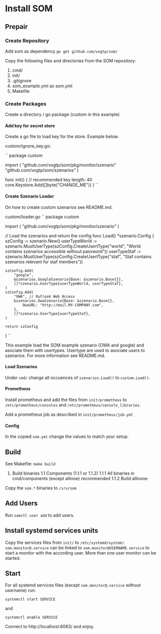 # Install SOM

## Prepair

### Create Repository

Add som as dependency `go get github.com/vogtp/som/`

Copy the following files and directories from the SOM repository:
1. cmd/
2. init/
3. .gitignore
4. som_example.yml as som.yml
5. Makefile

### Create Packages

Create a directory / go package (custom in this example)

#### Add key for secret store

Create a go file to load key for the store.  Example below.

custom/ignore_key.go:

`` 
package custom

import (
	"github.com/vogtp/som/pkg/monitor/szenario"
	"github.com/vogtp/som/szenarios"
)

func init() {
    // recommended key length: 40
	core.Keystore.Add([]byte("CHANGE_ME"))
}
``

#### Create Szenario Loader

On how to create custom szenarios see README.md.

custom/loader.go
``
package custom

import (
	"github.com/vogtp/som/pkg/monitor/szenario"
)

// Load the szenarios and return the config
func Load() *szenario.Config {
	szConfig := szenario.New()
	userTypeWorld := szenario.MustUserType(szConfig.CreateUsertType("world", "World contains szenarios accessible without password"))
	userTypeStaf := szenario.MustUserType(szConfig.CreateUsertType("staf", "Staf contains szenarios relevant for staf members"))

	szConfig.Add(
		"google",
		&szenarios.GoogleSzenario{Base: &szenario.Base{}},
		[]*szenario.UserType{userTypeWorld, userTypeStaf},
	)
	szConfig.Add(
		"OWA", // Outlook Web Access
		&szenarios.OwaSzenario{Base: &szenario.Base{},
			OwaURL: "http://mail.MY-COMPANY.com",
		},
		[]*szenario.UserType{userTypeStaf},
	)

	return szConfig
}
``

This example load the SOM example szenario (OWA and google) and asociate them with usertypes.
Usertype are used to asociate users to szenarios.  For more information see README.md.

#### Load Szenarios

Under `cmd/` change all occuences of `szenarios.Load()` to `custom.Load()`.

#### Prometheus

Install prometheus and add the files from `init/prometheus` to `/etc/prometheus/consoles` and `/etc/prometheus/console_libraries`.

Add a prometheus job as described in `init/prometheus/job.yml`

#### Config

In the copied `som.yml` change the values to match your setup.

## Build

See Makefile: `make build`

1. Build binaries 
1.1 Components (1.1.1 or 1.1.2)
1.1.1 All binaries in cmd/components (except allinoe) recommended
1.1.2 Build allinone 

Copy the `som.*` binaries to `/srv/som`

## Add Users

Run `somctl user add` to add users.

## Install systemd services units

Copy the services files from `init/` to `/etc/systemd/system/`.
`som.monitor@.service` can be linked to `som.monitor@USERNAME.service` to start a monitor with the according user.  More than one user monitor can be started.

## Start

For all systemd services files (except `som.monitor@.service` without  username) run:

`systemctl start SERVICE`

and

`systemctl enable SERVICE`

Connect to http://localhost:8083/ and enjoy.
